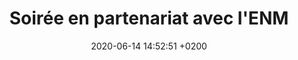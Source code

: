 ---
layout: event
title:  "Soirée en partenariat avec l'ENM"
date:   2020-06-14 14:52:51 +0200
categories: event juin-2020
img: enm.jpg
---